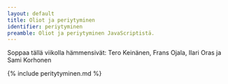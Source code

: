 ```yaml
---
layout: default
title: Oliot ja periytyminen
identifier: periytyminen
preamble: Oliot ja periytyminen JavaScriptistä.
---
```



Soppaa tällä viikolla hämmensivät: Tero Keinänen, Frans Ojala, Ilari Oras ja Sami Korhonen

{% include peritytyminen.md %}
